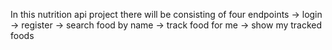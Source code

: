 In this nutrition api project there will be consisting of four endpoints 
-> login
-> register
-> search food by name
-> track food for me
-> show my tracked foods